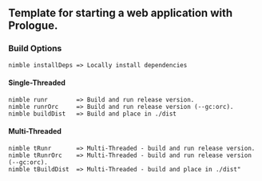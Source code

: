 ## Template for starting a web application with Prologue.

### Build Options
```
nimble installDeps => Locally install dependencies
```

#### Single-Threaded
```
nimble runr        => Build and run release version.
nimble runrOrc     => Build and run release version (--gc:orc).
nimble buildDist   => Build and place in ./dist
```

#### Multi-Threaded
```
nimble tRunr       => Multi-Threaded - build and run release version.
nimble tRunrOrc    => Multi-Threaded - build and run release version (--gc:orc).
nimble tBuildDist  => Multi-Threaded - build and place in ./dist"
```